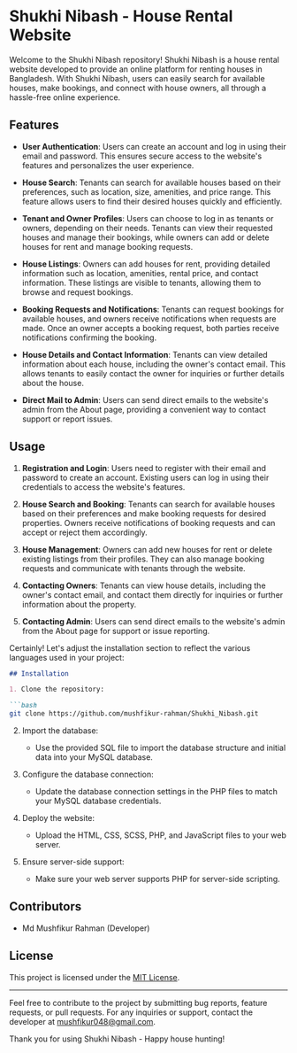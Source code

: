 # Shukhi Nibash - House Rental Website

Welcome to the Shukhi Nibash repository! Shukhi Nibash is a house rental website developed to provide an online platform for renting houses in Bangladesh. With Shukhi Nibash, users can easily search for available houses, make bookings, and connect with house owners, all through a hassle-free online experience.

## Features

- **User Authentication**: Users can create an account and log in using their email and password. This ensures secure access to the website's features and personalizes the user experience.

- **House Search**: Tenants can search for available houses based on their preferences, such as location, size, amenities, and price range. This feature allows users to find their desired houses quickly and efficiently.

- **Tenant and Owner Profiles**: Users can choose to log in as tenants or owners, depending on their needs. Tenants can view their requested houses and manage their bookings, while owners can add or delete houses for rent and manage booking requests.

- **House Listings**: Owners can add houses for rent, providing detailed information such as location, amenities, rental price, and contact information. These listings are visible to tenants, allowing them to browse and request bookings.

- **Booking Requests and Notifications**: Tenants can request bookings for available houses, and owners receive notifications when requests are made. Once an owner accepts a booking request, both parties receive notifications confirming the booking.

- **House Details and Contact Information**: Tenants can view detailed information about each house, including the owner's contact email. This allows tenants to easily contact the owner for inquiries or further details about the house.

- **Direct Mail to Admin**: Users can send direct emails to the website's admin from the About page, providing a convenient way to contact support or report issues.

## Usage

1. **Registration and Login**: Users need to register with their email and password to create an account. Existing users can log in using their credentials to access the website's features.

2. **House Search and Booking**: Tenants can search for available houses based on their preferences and make booking requests for desired properties. Owners receive notifications of booking requests and can accept or reject them accordingly.

3. **House Management**: Owners can add new houses for rent or delete existing listings from their profiles. They can also manage booking requests and communicate with tenants through the website.

4. **Contacting Owners**: Tenants can view house details, including the owner's contact email, and contact them directly for inquiries or further information about the property.

5. **Contacting Admin**: Users can send direct emails to the website's admin from the About page for support or issue reporting.

Certainly! Let's adjust the installation section to reflect the various languages used in your project:

```markdown
## Installation

1. Clone the repository:

```bash
git clone https://github.com/mushfikur-rahman/Shukhi_Nibash.git
```

2. Import the database:

   - Use the provided SQL file to import the database structure and initial data into your MySQL database.

3. Configure the database connection:

   - Update the database connection settings in the PHP files to match your MySQL database credentials.

4. Deploy the website:

   - Upload the HTML, CSS, SCSS, PHP, and JavaScript files to your web server.

5. Ensure server-side support:

   - Make sure your web server supports PHP for server-side scripting.

## Contributors

- Md Mushfikur Rahman (Developer)

## License

This project is licensed under the [MIT License](LICENSE).

---

Feel free to contribute to the project by submitting bug reports, feature requests, or pull requests. For any inquiries or support, contact the developer at mushfikur048@gmail.com.

Thank you for using Shukhi Nibash - Happy house hunting!
